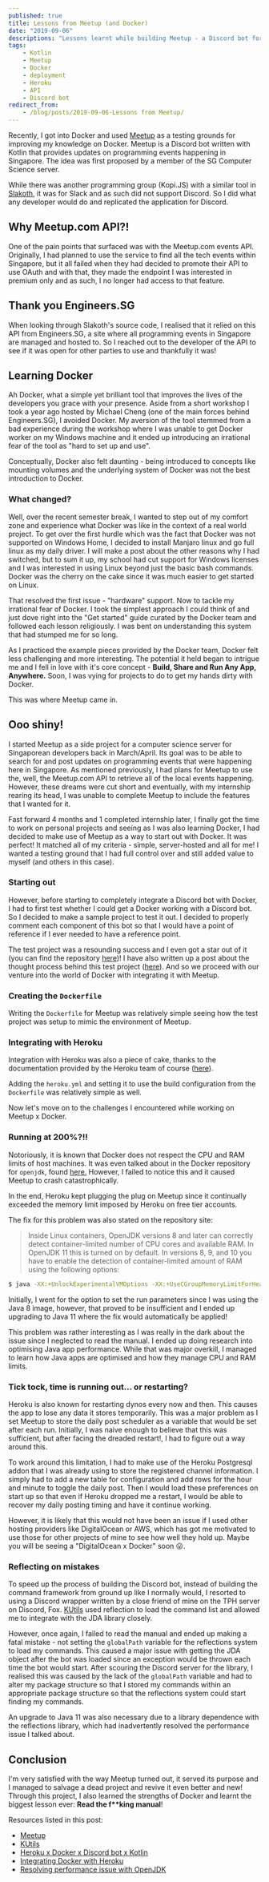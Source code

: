 ```yaml
---
published: true
title: Lessons from Meetup (and Docker)
date: "2019-09-06"
descriptions: "Lessons learnt while building Meetup - a Discord bot for displaying local events"
tags:
    - Kotlin
    - Meetup
    - Docker
    - deployment
    - Heroku
    - API
    - Discord bot
redirect_from:
    - /blog/posts/2019-09-06-Lessons from Meetup/
---
```


Recently, I got into Docker and used [Meetup](https://github.com/woojiahao/meetup) as a testing grounds for improving my knowledge on Docker. Meetup is a Discord bot written with Kotlin that provides updates on programming events happening in Singapore. The idea was first proposed by a member of the SG Computer Science server.

While there was another programming group (Kopi.JS) with a similar tool in [Slakoth](https://github.com/cheeaun/slakoth), it was for Slack and as such did not support Discord. So I did what any developer would do and replicated the application for Discord. 

## Why Meetup.com API?!
One of the pain points that surfaced was with the Meetup.com events API. Originally, I had planned to use the service to find all the tech events within Singapore, but it all failed when they had decided to promote their API to use OAuth and with that, they made the endpoint I was interested in premium only and as such, I no longer had access to that feature.

## Thank you Engineers.SG
When looking through Slakoth's source code, I realised that it relied on this API from Engineers.SG, a site where all programming events in Singapore are managed and hosted to. So I reached out to the developer of the API to see if it was open for other parties to use and thankfully it was!

## Learning Docker
Ah Docker, what a simple yet brilliant tool that improves the lives of the developers you grace with your presence. Aside from a short workshop I took a year ago hosted by Michael Cheng (one of the main forces behind Engineers.SG), I avoided Docker. My aversion of the tool stemmed from a bad experience during the workshop where I was unable to get Docker worker on my Windows machine and it ended up introducing an irrational fear of the tool as "hard to set up and use". 

Conceptually, Docker also felt daunting - being introduced to concepts like mounting volumes and the underlying system of Docker was not the best introduction to Docker.

### What changed? 
Well, over the recent semester break, I wanted to step out of my comfort zone and experience what Docker was like in the context of a real world project. To get over the first hurdle which was the fact that Docker was not supported on Windows Home, I decided to install Manjaro linux and go full linux as my daily driver. I will make a post about the other reasons why I had switched, but to sum it up, my school had cut support for Windows licenses and I was interested in using Linux beyond just the basic bash commands. Docker was the cherry on the cake since it was much easier to get started on Linux.

That resolved the first issue - "hardware" support. Now to tackle my irrational fear of Docker. I took the simplest approach I could think of and just dove right into the "Get started" guide curated by the Docker team and followed each lesson religiously. I was bent on understanding this system that had stumped me for so long.

As I practiced the example pieces provided by the Docker team, Docker felt less challenging and more interesting. The potential it held began to intrigue me and I fell in love with it's core concept - **Build, Share and Run Any App, Anywhere.** Soon, I was vying for projects to do to get my hands dirty with Docker. 

This was where Meetup came in.

## Ooo shiny!
I started Meetup as a side project for a computer science server for Singaporean developers back in March/April. Its goal was to be able to search for and post updates on programming events that were happening here in Singapore. As mentioned previously, I had plans for Meetup to use the, well, the Meetup.com API to retrieve all of the local events happening. However, these dreams were cut short and eventually, with my internship rearing its head, I was unable to complete Meetup to include the features that I wanted for it.

Fast forward 4 months and 1 completed internship later, I finally got the time to work on personal projects and seeing as I was also learning Docker, I had decided to make use of Meetup as a way to start out with Docker. It was perfect! It matched all of my criteria - simple, server-hosted and all for me! I wanted a testing ground that I had full control over and still added value to myself (and others in this case). 

### Starting out
However, before starting to completely integrate a Discord bot with Docker, I had to first test whether I could get a Docker working with a Discord bot. So I decided to make a sample project to test it out. I decided to properly comment each component of this bot so that I would have a point of reference if I ever needed to have a reference point. 

The test project was a resounding success and I even got a star out of it (you can find the repository [here](https://github.com/woojiahao/discord-docker))! I have also written up a post about the thought process behind this test project ([here](https://woojiahao.github.io/Heroku-x-Docker-x-Discord-bot-x-Kotlin/)). And so we proceed with our venture into the world of Docker with integrating it with Meetup. 

### Creating the `Dockerfile`
Writing the `Dockerfile` for Meetup was relatively simple seeing how the test project was setup to mimic the environment of Meetup. 

### Integrating with Heroku
Integration with Heroku was also a piece of cake, thanks to the documentation provided by the Heroku team of course ([here](https://devcenter.heroku.com/articles/build-docker-images-heroku-yml)). 

Adding the `heroku.yml` and setting it to use the build configuration from the `Dockerfile` was relatively simple as well.

Now let's move on to the challenges I encountered while working on Meetup x Docker.

### Running at 200%?!!
Notoriously, it is known that Docker does not respect the CPU and RAM limits of host machines. It was even talked about in the Docker repository for `openjdk`, found [here.](https://hub.docker.com/_/openjdk?tab=description) However, I failed to notice this and it caused Meetup to crash catastrophically. 

In the end, Heroku kept plugging the plug on Meetup since it continually exceeded the memory limit imposed by Heroku on free tier accounts.

The fix for this problem was also stated on the repository site:

> Inside Linux containers, OpenJDK versions 8 and later can correctly detect container-limited number of CPU cores and available RAM. In OpenJDK 11 this is turned on by default. In versions 8, 9, and 10 you have to enable the detection of container-limited amount of RAM using the following options:

```bash
$ java -XX:+UnlockExperimentalVMOptions -XX:+UseCGroupMemoryLimitForHeap
```

Initially, I went for the option to set the run parameters since I was using the Java 8 image, however, that proved to be insufficient and I ended up upgrading to Java 11 where the fix would automatically be applied!

This problem was rather interesting as I was really in the dark about the issue since I neglected to read the manual. I ended up doing research into optimising Java app performance. While that was major overkill, I managed to learn how Java apps are optimised and how they manage CPU and RAM limits.

### Tick tock, time is running out... or restarting?
Heroku is also known for restarting dynos every now and then. This causes the app to lose any data it stores temporarily. This was a major problem as I set Meetup to store the daily post scheduler as a variable that would be set after each run. Initially, I was naive enough to believe that this was sufficient, but after facing the dreaded restart!, I had to figure out a way around this.

To work around this limitation, I had to make use of the Heroku Postgresql addon that I was already using to store the registered channel information. I simply had to add a new table for configuration and add rows for the hour and minute to toggle the daily post. Then I would load these preferences on start up so that even if Heroku dropped me a restart, I would be able to recover my daily posting timing and have it continue working.

However, it is likely that this would not have been an issue if I used other hosting providers like DigitalOcean or AWS, which has got me motivated to use those for other projects of mine to see how well they hold up. Maybe you will be seeing a "DigitalOcean x Docker" soon 😛.

### Reflecting on mistakes
To speed up the process of building the Discord bot, instead of building the command framework from ground up like I normally would, I resorted to using a Discord wrapper written by a close friend of mine on the TPH server on Discord, Fox. [KUtils](https://gitlab.com/Aberrantfox/KUtils) used reflection to load the command list and allowed me to integrate with the JDA library closely. 

However, once again, I failed to read the manual and ended up making a fatal mistake - not setting the `globalPath` variable for the reflections system to load my commands. This caused a major issue with getting the JDA object after the bot was loaded since an exception would be thrown each time the bot would start. After scouring the Discord server for the library, I realised this was caused by the lack of the `globalPath` variable and had to alter my package structure so that I stored my commands within an appropriate package structure so that the reflections system could start finding my commands.

An upgrade to Java 11 was also necessary due to a library dependence with the reflections library, which had inadvertently resolved the performance issue I talked about.

## Conclusion
I'm very satisfied with the way Meetup turned out, it served its purpose and I managed to salvage a dead project and revive it even better and new! Through this project, I also learned the strengths of Docker and learnt the biggest lesson ever: **Read the f\*\*king manual**!

Resources listed in this post:
- [Meetup](https://github.com/woojiahao/meetup)
- [KUtils](https://gitlab.com/Aberrantfox/KUtils)
- [Heroku x Docker x Discord bot x Kotlin](https://woojiahao.github.io/Heroku-x-Docker-x-Discord-bot-x-Kotlin/)
- [Integrating Docker with Heroku](https://devcenter.heroku.com/articles/build-docker-images-heroku-yml)
- [Resolving performance issue with OpenJDK](https://hub.docker.com/_/openjdk/)
